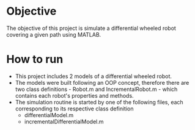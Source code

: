 # Objective

The objective of this project is simulate a differential wheeled robot 
covering a given path using MATLAB.

# How to run

- This project includes 2 models of a differential wheeled robot.
- The models were built following an OOP concept, therefore there are
two class definitions - Robot.m and IncrementalRobot.m - which contains
each robot's properties and methods.
- The simulation routine is started by one of the following files, each
corresponding to its respective class definition
    - differentialModel.m
    - incrementalDifferentialModel.m
